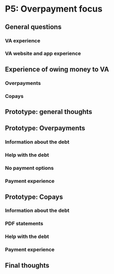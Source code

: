 # P5: Overpayment focus

## General questions

### VA experience

### VA website and app experience



## Experience of owing money to VA

### Overpayments

### Copays



## Prototype: general thoughts



## Prototype: Overpayments

### Information about the debt

### Help with the debt

### No payment options

### Payment experience



## Prototype: Copays

### Information about the debt

### PDF statements

### Help with the debt

### Payment experience



## Final thoughts
